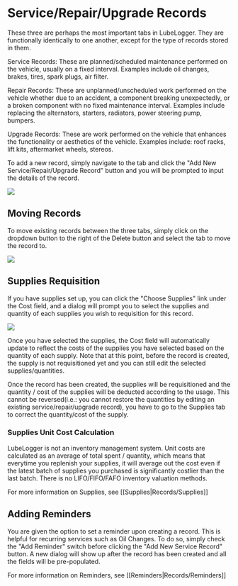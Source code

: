 # Service/Repair/Upgrade Records
These three are perhaps the most important tabs in LubeLogger. They are functionally identically to one another, except for the type of records stored in them.

Service Records: These are planned/scheduled maintenance performed on the vehicle, usually on a fixed interval. Examples include oil changes, brakes, tires, spark plugs, air filter.

Repair Records: These are unplanned/unscheduled work performed on the vehicle whether due to an accident, a component breaking unexpectedly, or a broken component with no fixed maintenance interval. Examples include replacing the alternators, starters, radiators, power steering pump, bumpers.

Upgrade Records: These are work performed on the vehicle that enhances the functionality or aesthetics of the vehicle. Examples include: roof racks, lift kits, aftermarket wheels, stereos.

To add a new record, simply navigate to the tab and click the "Add New Service/Repair/Upgrade Record" button and you will be prompted to input the details of the record.

![](/Records/Service%20Records/a/image-1706797383329.png)

## Moving Records
To move existing records between the three tabs, simply click on the dropdown button to the right of the Delete button and select the tab to move the record to.

![](/Records/Service%20Records/a/image-1706797399768.png)

## Supplies Requisition
If you have supplies set up, you can click the "Choose Supplies" link under the Cost field, and a dialog will prompt you to select the supplies and quantity of each supplies you wish to requisition for this record.

![](/Records/Service%20Records/a/image-1706402198461.png)

Once you have selected the supplies, the Cost field will automatically update to reflect the costs of the supplies you have selected based on the quantity of each supply. Note that at this point, before the record is created, the supply is not requisitioned yet and you can still edit the selected supplies/quantities.

Once the record has been created, the supplies will be requisitioned and the quantity / cost of the supplies will be deducted according to the usage. This cannot be reversed(i.e.: you cannot restore the quantities by editing an existing service/repair/upgrade record), you have to go to the Supplies tab to correct the quantity/cost of the supply.

### Supplies Unit Cost Calculation
LubeLogger is not an inventory management system. Unit costs are calculated as an average of total spent / quantity, which means that everytime you replenish your supplies, it will average out the cost even if the latest batch of supplies you purchased is significantly costlier than the last batch. There is no LIFO/FIFO/FAFO inventory valuation methods.

For more information on Supplies, see [[Supplies|Records/Supplies]]

## Adding Reminders
You are given the option to set a reminder upon creating a record. This is helpful for recurring services such as Oil Changes. To do so, simply check the "Add Reminder" switch before clicking the "Add New Service Record" button. A new dialog will show up after the record has been created and all the fields will be pre-populated.

For more information on Reminders, see [[Reminders|Records/Reminders]]
